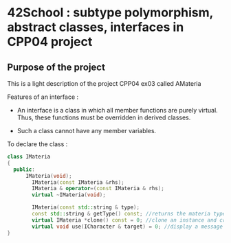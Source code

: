 # 42School : subtype polymorphism, abstract classes, interfaces in CPP04 project

## Purpose of the project
This is a light description of the project CPP04 ex03 called AMateria

Features of an interface :
  - An interface is a class in which all member functions are purely virtual.
  Thus, these functions must be overridden in derived classes.

  - Such a class cannot have any member variables.

To declare the class :
```C++
class IMateria
{
  public:
	  IMateria(void);
		IMateria(const IMateria &rhs);
		IMateria & operator=(const IMateria & rhs);
		virtual ~IMateria(void);

		IMateria(const std::string & type);
		const std::string & getType() const; //returns the materia type
		virtual IMateria *clone() const = 0; //clone an instance and create an instance of same type
		virtual void use(ICharacter & target) = 0; //display a message
}
```

